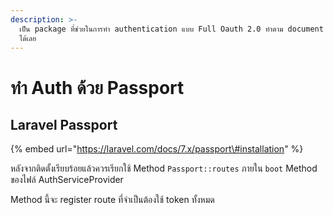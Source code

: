 ```yaml
---
description: >-
  เป็น package ที่ช่วยในการทำ authentication แบบ Full Oauth 2.0 ทำตาม document
  ได้เลย
---
```


# ทำ Auth ด้วย Passport

## Laravel Passport

{% embed url="https://laravel.com/docs/7.x/passport\#installation" %}

หลังจากติดตั้งเรียบร้อยแล้วควรเรียกใช้ Method `Passport::routes` ภายใน `boot` Method ของไฟล์ AuthServiceProvider

Method นี้จะ register route ที่จำเป็นต้องใช้ token ทั้งหมด



